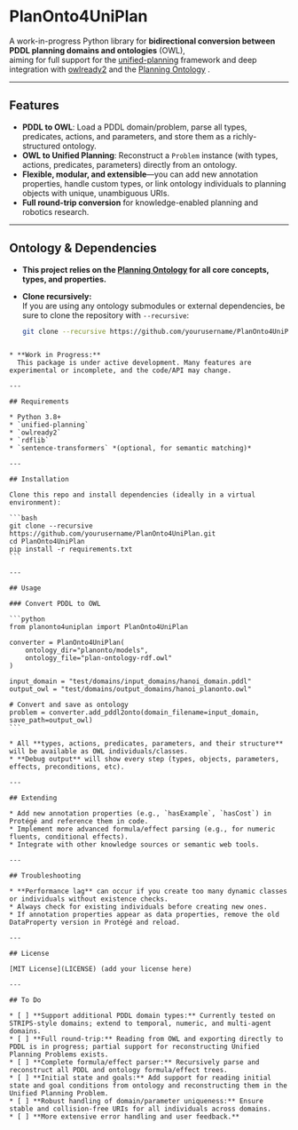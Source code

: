 
# PlanOnto4UniPlan

A work-in-progress Python library for **bidirectional conversion between PDDL planning domains and ontologies** (OWL),  
aiming for full support for the [unified-planning](https://unified-planning.github.io/) framework and deep integration with [owlready2](https://owlready2.readthedocs.io/en/latest/) and the [Planning Ontology](https://ai4society.github.io/planning-ontology/) .

---

## Features

- **PDDL to OWL**: Load a PDDL domain/problem, parse all types, predicates, actions, and parameters, and store them as a richly-structured ontology.
- **OWL to Unified Planning**: Reconstruct a `Problem` instance (with types, actions, predicates, parameters) directly from an ontology.
- **Flexible, modular, and extensible**—you can add new annotation properties, handle custom types, or link ontology individuals to planning objects with unique, unambiguous URIs.
- **Full round-trip conversion** for knowledge-enabled planning and robotics research.

---

## Ontology & Dependencies

- **This project relies on the [Planning Ontology](https://ai4society.github.io/planning-ontology/) for all core concepts, types, and properties.**
- **Clone recursively:**  
  If you are using any ontology submodules or external dependencies, be sure to clone the repository with `--recursive`:

  ```bash
  git clone --recursive https://github.com/yourusername/PlanOnto4UniPlan.git
````

* **Work in Progress:**
  This package is under active development. Many features are experimental or incomplete, and the code/API may change.

---

## Requirements

* Python 3.8+
* `unified-planning`
* `owlready2`
* `rdflib`
* `sentence-transformers` *(optional, for semantic matching)*

---

## Installation

Clone this repo and install dependencies (ideally in a virtual environment):

```bash
git clone --recursive https://github.com/yourusername/PlanOnto4UniPlan.git
cd PlanOnto4UniPlan
pip install -r requirements.txt
```

---

## Usage

### Convert PDDL to OWL

```python
from planonto4uniplan import PlanOnto4UniPlan

converter = PlanOnto4UniPlan(
    ontology_dir="planonto/models",
    ontology_file="plan-ontology-rdf.owl"
)

input_domain = "test/domains/input_domains/hanoi_domain.pddl"
output_owl = "test/domains/output_domains/hanoi_planonto.owl"

# Convert and save as ontology
problem = converter.add_pddl2onto(domain_filename=input_domain, save_path=output_owl)
```

* All **types, actions, predicates, parameters, and their structure** will be available as OWL individuals/classes.
* **Debug output** will show every step (types, objects, parameters, effects, preconditions, etc).

---

## Extending

* Add new annotation properties (e.g., `hasExample`, `hasCost`) in Protégé and reference them in code.
* Implement more advanced formula/effect parsing (e.g., for numeric fluents, conditional effects).
* Integrate with other knowledge sources or semantic web tools.

---

## Troubleshooting

* **Performance lag** can occur if you create too many dynamic classes or individuals without existence checks.
* Always check for existing individuals before creating new ones.
* If annotation properties appear as data properties, remove the old DataProperty version in Protégé and reload.

---

## License

[MIT License](LICENSE) (add your license here)

---

## To Do

* [ ] **Support additional PDDL domain types:** Currently tested on STRIPS-style domains; extend to temporal, numeric, and multi-agent domains.
* [ ] **Full round-trip:** Reading from OWL and exporting directly to PDDL is in progress; partial support for reconstructing Unified Planning Problems exists.
* [ ] **Complete formula/effect parser:** Recursively parse and reconstruct all PDDL and ontology formula/effect trees.
* [ ] **Initial state and goals:** Add support for reading initial state and goal conditions from ontology and reconstructing them in the Unified Planning Problem.
* [ ] **Robust handling of domain/parameter uniqueness:** Ensure stable and collision-free URIs for all individuals across domains.
* [ ] **More extensive error handling and user feedback.**

